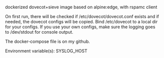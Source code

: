 dockerized dovecot+sieve image based on alpine:edge, with rspamc client

On first run, there will be checked if /etc/dovecot/dovecot.conf exists and if needed, the dovecot configs will be copied. Bind /etc/dovecot to a local dir for your configs. If you use your own configs, make sure the logging goes to /dev/stdout for console output.

The docker-compose file is on my github.


Environment variable(s):
SYSLOG_HOST


